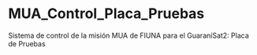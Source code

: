 # MUA_Control_Placa_Pruebas
 Sistema de control de la misión MUA de FIUNA para el GuaraníSat2: Placa de Pruebas
